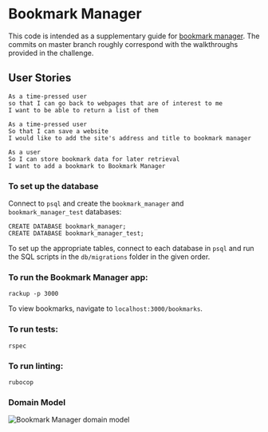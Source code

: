 # Bookmark Manager

This code is intended as a supplementary guide for [bookmark manager](https://github.com/makersacademy/course/tree/master/bookmark_manager). The commits on master branch roughly correspond with the walkthroughs provided in the challenge.

## User Stories

```
As a time-pressed user 
so that I can go back to webpages that are of interest to me 
I want to be able to return a list of them 
```
```
As a time-pressed user
So that I can save a website
I would like to add the site's address and title to bookmark manager
```
```
As a user
So I can store bookmark data for later retrieval
I want to add a bookmark to Bookmark Manager
```

### To set up the database

Connect to `psql` and create the `bookmark_manager` and `bookmark_manager_test` databases:

```
CREATE DATABASE bookmark_manager;
CREATE DATABASE bookmark_manager_test;
```

To set up the appropriate tables, connect to each database in `psql` and run the SQL scripts in the `db/migrations` folder in the given order.

### To run the Bookmark Manager app:

```
rackup -p 3000
```

To view bookmarks, navigate to `localhost:3000/bookmarks`.

### To run tests:
```
rspec
```
### To run linting:
```
rubocop
```

### Domain Model

![Bookmark Manager domain model](./UML_Diagram.jpg)
